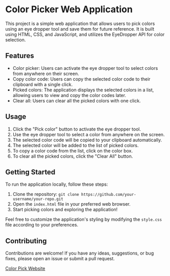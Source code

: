 # Color Picker Web Application

This project is a simple web application that allows users to pick colors using an eye dropper tool and save them for future reference. It is built using HTML, CSS, and JavaScript, and utilizes the EyeDropper API for color selection.

## Features

- Color picker: Users can activate the eye dropper tool to select colors from anywhere on their screen.
- Copy color code: Users can copy the selected color code to their clipboard with a single click.
- Picked colors: The application displays the selected colors in a list, allowing users to view and copy the color codes later.
- Clear all: Users can clear all the picked colors with one click.

## Usage

1. Click the "Pick color" button to activate the eye dropper tool.
2. Use the eye dropper tool to select a color from anywhere on the screen.
3. The selected color code will be copied to your clipboard automatically.
4. The selected color will be added to the list of picked colors.
5. To copy a color code from the list, click on the color box.
6. To clear all the picked colors, click the "Clear All" button.

## Getting Started

To run the application locally, follow these steps:

1. Clone the repository: `git clone https://github.com/your-username/your-repo.git`
2. Open the `index.html` file in your preferred web browser.
3. Start picking colors and exploring the application!

Feel free to customize the application's styling by modifying the `style.css` file according to your preferences.

## Contributing

Contributions are welcome! If you have any ideas, suggestions, or bug fixes, please open an issue or submit a pull request.

[Color Pick Website](https://garjeatharv.github.io/Color-Picker-Extension)
